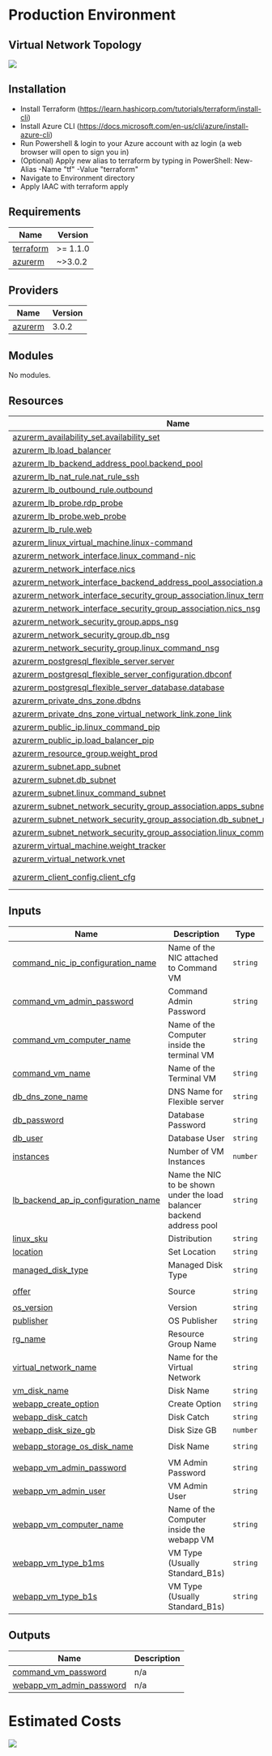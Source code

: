 # Production Environment
## Virtual Network Topology
<img src="https://i.postimg.cc/8znHcXJx/production-vnet-topology.jpg"> <br />

## Installation
  * Install Terraform (https://learn.hashicorp.com/tutorials/terraform/install-cli)
  * Install Azure CLI (https://docs.microsoft.com/en-us/cli/azure/install-azure-cli)
  * Run Powershell & login to your Azure account with az login (a web browser will open to sign you in)
  * (Optional) Apply new alias to terraform by typing in PowerShell: New-Alias -Name "tf" -Value "terraform" 
  * Navigate to Environment directory
  * Apply IAAC with terraform apply 

<!-- BEGIN_TF_DOCS -->
## Requirements

| Name | Version |
|------|---------|
| <a name="requirement_terraform"></a> [terraform](#requirement\_terraform) | >= 1.1.0 |
| <a name="requirement_azurerm"></a> [azurerm](#requirement\_azurerm) | ~>3.0.2 |

## Providers

| Name | Version |
|------|---------|
| <a name="provider_azurerm"></a> [azurerm](#provider\_azurerm) | 3.0.2 |

## Modules

No modules.

## Resources

| Name | Type |
|------|------|
| [azurerm_availability_set.availability_set](https://registry.terraform.io/providers/hashicorp/azurerm/latest/docs/resources/availability_set) | resource |
| [azurerm_lb.load_balancer](https://registry.terraform.io/providers/hashicorp/azurerm/latest/docs/resources/lb) | resource |
| [azurerm_lb_backend_address_pool.backend_pool](https://registry.terraform.io/providers/hashicorp/azurerm/latest/docs/resources/lb_backend_address_pool) | resource |
| [azurerm_lb_nat_rule.nat_rule_ssh](https://registry.terraform.io/providers/hashicorp/azurerm/latest/docs/resources/lb_nat_rule) | resource |
| [azurerm_lb_outbound_rule.outbound](https://registry.terraform.io/providers/hashicorp/azurerm/latest/docs/resources/lb_outbound_rule) | resource |
| [azurerm_lb_probe.rdp_probe](https://registry.terraform.io/providers/hashicorp/azurerm/latest/docs/resources/lb_probe) | resource |
| [azurerm_lb_probe.web_probe](https://registry.terraform.io/providers/hashicorp/azurerm/latest/docs/resources/lb_probe) | resource |
| [azurerm_lb_rule.web](https://registry.terraform.io/providers/hashicorp/azurerm/latest/docs/resources/lb_rule) | resource |
| [azurerm_linux_virtual_machine.linux-command](https://registry.terraform.io/providers/hashicorp/azurerm/latest/docs/resources/linux_virtual_machine) | resource |
| [azurerm_network_interface.linux_command-nic](https://registry.terraform.io/providers/hashicorp/azurerm/latest/docs/resources/network_interface) | resource |
| [azurerm_network_interface.nics](https://registry.terraform.io/providers/hashicorp/azurerm/latest/docs/resources/network_interface) | resource |
| [azurerm_network_interface_backend_address_pool_association.apps_nics_association](https://registry.terraform.io/providers/hashicorp/azurerm/latest/docs/resources/network_interface_backend_address_pool_association) | resource |
| [azurerm_network_interface_security_group_association.linux_terminal_nic_nsg](https://registry.terraform.io/providers/hashicorp/azurerm/latest/docs/resources/network_interface_security_group_association) | resource |
| [azurerm_network_interface_security_group_association.nics_nsg](https://registry.terraform.io/providers/hashicorp/azurerm/latest/docs/resources/network_interface_security_group_association) | resource |
| [azurerm_network_security_group.apps_nsg](https://registry.terraform.io/providers/hashicorp/azurerm/latest/docs/resources/network_security_group) | resource |
| [azurerm_network_security_group.db_nsg](https://registry.terraform.io/providers/hashicorp/azurerm/latest/docs/resources/network_security_group) | resource |
| [azurerm_network_security_group.linux_command_nsg](https://registry.terraform.io/providers/hashicorp/azurerm/latest/docs/resources/network_security_group) | resource |
| [azurerm_postgresql_flexible_server.server](https://registry.terraform.io/providers/hashicorp/azurerm/latest/docs/resources/postgresql_flexible_server) | resource |
| [azurerm_postgresql_flexible_server_configuration.dbconf](https://registry.terraform.io/providers/hashicorp/azurerm/latest/docs/resources/postgresql_flexible_server_configuration) | resource |
| [azurerm_postgresql_flexible_server_database.database](https://registry.terraform.io/providers/hashicorp/azurerm/latest/docs/resources/postgresql_flexible_server_database) | resource |
| [azurerm_private_dns_zone.dbdns](https://registry.terraform.io/providers/hashicorp/azurerm/latest/docs/resources/private_dns_zone) | resource |
| [azurerm_private_dns_zone_virtual_network_link.zone_link](https://registry.terraform.io/providers/hashicorp/azurerm/latest/docs/resources/private_dns_zone_virtual_network_link) | resource |
| [azurerm_public_ip.linux_command_pip](https://registry.terraform.io/providers/hashicorp/azurerm/latest/docs/resources/public_ip) | resource |
| [azurerm_public_ip.load_balancer_pip](https://registry.terraform.io/providers/hashicorp/azurerm/latest/docs/resources/public_ip) | resource |
| [azurerm_resource_group.weight_prod](https://registry.terraform.io/providers/hashicorp/azurerm/latest/docs/resources/resource_group) | resource |
| [azurerm_subnet.app_subnet](https://registry.terraform.io/providers/hashicorp/azurerm/latest/docs/resources/subnet) | resource |
| [azurerm_subnet.db_subnet](https://registry.terraform.io/providers/hashicorp/azurerm/latest/docs/resources/subnet) | resource |
| [azurerm_subnet.linux_command_subnet](https://registry.terraform.io/providers/hashicorp/azurerm/latest/docs/resources/subnet) | resource |
| [azurerm_subnet_network_security_group_association.apps_subnet_nsg](https://registry.terraform.io/providers/hashicorp/azurerm/latest/docs/resources/subnet_network_security_group_association) | resource |
| [azurerm_subnet_network_security_group_association.db_subnet_nsg](https://registry.terraform.io/providers/hashicorp/azurerm/latest/docs/resources/subnet_network_security_group_association) | resource |
| [azurerm_subnet_network_security_group_association.linux_command_subnet_nsg](https://registry.terraform.io/providers/hashicorp/azurerm/latest/docs/resources/subnet_network_security_group_association) | resource |
| [azurerm_virtual_machine.weight_tracker](https://registry.terraform.io/providers/hashicorp/azurerm/latest/docs/resources/virtual_machine) | resource |
| [azurerm_virtual_network.vnet](https://registry.terraform.io/providers/hashicorp/azurerm/latest/docs/resources/virtual_network) | resource |
| [azurerm_client_config.client_cfg](https://registry.terraform.io/providers/hashicorp/azurerm/latest/docs/data-sources/client_config) | data source |

## Inputs

| Name | Description | Type | Default | Required |
|------|-------------|------|---------|:--------:|
| <a name="input_command_nic_ip_configuration_name"></a> [command\_nic\_ip\_configuration\_name](#input\_command\_nic\_ip\_configuration\_name) | Name of the NIC attached to Command VM | `string` | `"Command"` | no |
| <a name="input_command_vm_admin_password"></a> [command\_vm\_admin\_password](#input\_command\_vm\_admin\_password) | Command Admin Password | `string` | `"SelaBootcamp4!"` | no |
| <a name="input_command_vm_computer_name"></a> [command\_vm\_computer\_name](#input\_command\_vm\_computer\_name) | Name of the Computer inside the terminal VM | `string` | `"controller"` | no |
| <a name="input_command_vm_name"></a> [command\_vm\_name](#input\_command\_vm\_name) | Name of the Terminal VM | `string` | `"Controller"` | no |
| <a name="input_db_dns_zone_name"></a> [db\_dns\_zone\_name](#input\_db\_dns\_zone\_name) | DNS Name for Flexible server | `string` | `"weightdb"` | no |
| <a name="input_db_password"></a> [db\_password](#input\_db\_password) | Database Password | `string` | `"p@ssw0rd42"` | no |
| <a name="input_db_user"></a> [db\_user](#input\_db\_user) | Database User | `string` | `"postgres"` | no |
| <a name="input_instances"></a> [instances](#input\_instances) | Number of VM Instances | `number` | `3` | no |
| <a name="input_lb_backend_ap_ip_configuration_name"></a> [lb\_backend\_ap\_ip\_configuration\_name](#input\_lb\_backend\_ap\_ip\_configuration\_name) | Name the NIC to be shown under the load balancer backend address pool | `string` | `"WebServer-NIC"` | no |
| <a name="input_linux_sku"></a> [linux\_sku](#input\_linux\_sku) | Distribution | `string` | `"20_04-lts-gen2"` | no |
| <a name="input_location"></a> [location](#input\_location) | Set Location | `string` | `"East US"` | no |
| <a name="input_managed_disk_type"></a> [managed\_disk\_type](#input\_managed\_disk\_type) | Managed Disk Type | `string` | `"Standard_LRS"` | no |
| <a name="input_offer"></a> [offer](#input\_offer) | Source | `string` | `"0001-com-ubuntu-server-focal"` | no |
| <a name="input_os_version"></a> [os\_version](#input\_os\_version) | Version | `string` | `"latest"` | no |
| <a name="input_publisher"></a> [publisher](#input\_publisher) | OS Publisher | `string` | `"Canonical"` | no |
| <a name="input_rg_name"></a> [rg\_name](#input\_rg\_name) | Resource Group Name | `string` | `"Production"` | no |
| <a name="input_virtual_network_name"></a> [virtual\_network\_name](#input\_virtual\_network\_name) | Name for the Virtual Network | `string` | `"WeightTracker-Vnet"` | no |
| <a name="input_vm_disk_name"></a> [vm\_disk\_name](#input\_vm\_disk\_name) | Disk Name | `string` | `"Disk"` | no |
| <a name="input_webapp_create_option"></a> [webapp\_create\_option](#input\_webapp\_create\_option) | Create Option | `string` | `"FromImage"` | no |
| <a name="input_webapp_disk_catch"></a> [webapp\_disk\_catch](#input\_webapp\_disk\_catch) | Disk Catch | `string` | `"ReadWrite"` | no |
| <a name="input_webapp_disk_size_gb"></a> [webapp\_disk\_size\_gb](#input\_webapp\_disk\_size\_gb) | Disk Size GB | `number` | `127` | no |
| <a name="input_webapp_storage_os_disk_name"></a> [webapp\_storage\_os\_disk\_name](#input\_webapp\_storage\_os\_disk\_name) | Disk Name | `string` | `"WeightTrackerVM-Disk"` | no |
| <a name="input_webapp_vm_admin_password"></a> [webapp\_vm\_admin\_password](#input\_webapp\_vm\_admin\_password) | VM Admin Password | `string` | `"SelaBootcamp4!"` | no |
| <a name="input_webapp_vm_admin_user"></a> [webapp\_vm\_admin\_user](#input\_webapp\_vm\_admin\_user) | VM Admin User | `string` | `"gstudent"` | no |
| <a name="input_webapp_vm_computer_name"></a> [webapp\_vm\_computer\_name](#input\_webapp\_vm\_computer\_name) | Name of the Computer inside the webapp VM | `string` | `"webapp"` | no |
| <a name="input_webapp_vm_type_b1ms"></a> [webapp\_vm\_type\_b1ms](#input\_webapp\_vm\_type\_b1ms) | VM Type (Usually Standard\_B1s) | `string` | `"Standard_B1ms"` | no |
| <a name="input_webapp_vm_type_b1s"></a> [webapp\_vm\_type\_b1s](#input\_webapp\_vm\_type\_b1s) | VM Type (Usually Standard\_B1s) | `string` | `"Standard_B1s"` | no |

## Outputs

| Name | Description |
|------|-------------|
| <a name="output_command_vm_password"></a> [command\_vm\_password](#output\_command\_vm\_password) | n/a |
| <a name="output_webapp_vm_admin_password"></a> [webapp\_vm\_admin\_password](#output\_webapp\_vm\_admin\_password) | n/a |
<!-- END_TF_DOCS -->

# Estimated Costs
<img src="https://i.postimg.cc/dQg0bf93/production-costs.jpg"> <br />
